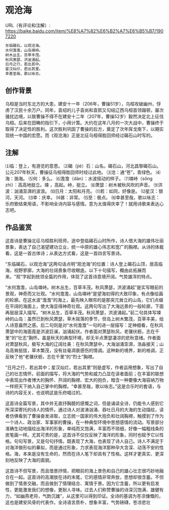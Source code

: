 # 观沧海

URL（有评论和注解）: https://baike.baidu.com/item/%E8%A7%82%E6%B2%A7%E6%B5%B7/1907220

```txt
东临碣石，以观沧海。
水何澹澹，山岛竦峙。
树木丛生，百草丰茂。
秋风萧瑟，洪波涌起。
日月之行，若出其中。
星汉灿烂，若出其里。
幸甚至哉，歌以咏志。
```

## 创作背景

乌桓是当时东北方的大患，建安十一年（206年，曹操51岁），乌桓攻破幽州，俘虏了汉民十余万户。同年，袁绍的儿子袁尚和袁熙又勾结辽西乌桓首领蹋顿，屡次骚扰边境，以致曹操不得不在建安十二年（207年，曹操52岁）毅然决定北上征伐乌桓。后来在田畴的指引下，小用计策。大约在这年八月的一次大战中，曹操终于取得了决定性的胜利。这次胜利巩固了曹操的后方，奠定了次年挥戈南下，以期实现统一中国的宏愿。而《观沧海》正是北征乌桓得胜回师经过碣石山时写的。

## 注解

⑴临：登上，有游览的意思。
⑵碣（jié）石：山名。碣石山，河北昌黎碣石山。公元207年秋天，曹操征乌桓得胜回师时经过此地。
⑶沧：通“苍”，青绿色。
⑷海：渤海。
⑸何：多么。
⑹澹澹（dàn）：水波摇动的样子。
⑺竦峙（sǒng zhì）：高高地挺立。竦 ，高起。峙，挺立。
⑻萧瑟：树木被秋风吹的声音。
⑼洪波：汹涌澎湃的波浪。
⑽日月：太阳和月亮。
⑾若：如同，好像是。
⑿星汉：银河，天河。
⒀幸：庆幸。
⒁甚：非常。
⒂至：极点。
⒃幸甚至哉，歌以咏志：乐府歌结束用语，不影响全诗内容与感情。意为太值得庆幸了！就用诗歌来表达心志吧。

## 作品鉴赏

这首诗是曹操北征乌桓胜利班师，途中登临碣石山时所作，诗人借大海的雄伟壮丽景象，表达了自己渴望建功立业，统一中原的雄心伟志和宽广的胸襟。从诗的体裁看，这是一首古体诗；从表达方式看，这是一首四言写景诗。

“东临碣石，以观沧海”这两句话点明“观沧海”的位置：诗人登上碣石山顶，居高临海，视野寥廓，大海的壮阔景象尽收眼底。以下十句描写，概由此拓展而来。“观”字起到统领全篇的作用，体现了这首诗意境开阔，气势雄浑的特点。

“水何澹澹，山岛竦峙。树木丛生，百草丰茂。秋风萧瑟，洪波涌起”是实写眼前的景观，神奇而又壮观。“水何澹澹，山岛竦峙”是望海初得的大致印象，有点像绘画的轮廓。在这水波“澹澹”的海上，最先映入眼帘的是那突兀耸立的山岛，它们点缀在平阔的海面上，使大海显得神奇壮观。这两句写出了大海远景的一般轮廓，下面再层层深入描写。“树木丛生，百草丰茂。秋风萧瑟，洪波涌起。”前二句具体写竦峙的山岛：虽然已到秋风萧瑟，草木摇落的季节，但岛上树木繁茂，百草丰美，给人诗意盎然之感。后二句则是对“水何澹澹”一句的进一层描写：定神细看，在秋风萧瑟中的海面竟是洪波巨澜，汹涌起伏。作者面对萧瑟秋风，老骥伏枥，志在千里”的“壮志”胸怀。虽是秋天的典型环境，却无半点萧瑟凄凉的悲秋意绪。作者面对萧瑟秋风，极写大海的辽阔壮美：在秋风萧瑟中，大海汹涌澎湃，浩淼接天；山岛高耸挺拔，草木繁茂，没有丝毫凋衰感伤的情调。这种新的境界，新的格调，正反映了他“老骥伏枥，志在千里”的“烈士”胸襟。

“日月之行，若出其中；星汉灿烂，若出其里”则是虚写，作者运用想象，写出了自己的壮志情怀。前面的描写，将大海的气势和威力凸显在读者面前；在丰富的联想中表现出作者博大的胸怀、开阔的胸襟、宏大的抱负，暗含一种要像大海容纳万物一样把天下纳入自己掌中的胸襟。“幸甚至哉，歌以咏志。”这是合乐时的套语，与诗的内容无关，也说明这是乐府唱过的。

这首诗全篇写景，其中并无直抒胸臆的感慨之词，但是诵读全诗，仍能令人感到它所深深寄托的诗人的情怀。通过诗人对波涛汹涌、吞吐日月的大海的生动描绘，读者仿佛看到了曹操奋发进取，立志统一国家的伟大抱负和壮阔胸襟，触摸到了作为一个诗人、政治家、军事家的曹操，在一种典型环境中思想感情的流动。写景部分准确生动地描绘出海洋的形象，单纯而又饱满，丰富而不琐细，好像一幅粗线条的炭笔画一样。尤其可贵的是，这首诗不仅仅反映了海洋的形象，同时也赋予它以性格。句句写景，又是句句抒情。既表现了大海，也表现了诗人自己。诗人不满足于对海洋做形似的摹拟，而是通过形象，力求表现海洋那种孕大含深、动荡不安的性格。海，本来是没有生命的，然而在诗人笔下却具有了性格。这样才更真实、更深刻地反映了大海的面貌。

这首诗不但写景，而且借景抒情，把眼前的海上景色和自己的雄心壮志很巧妙地融合在一起。这首诗的高潮放在诗的末尾，它的感情非常奔放，思想却很含蓄。不但做到了情景交融，而且做到了情理结合、寓情于景。因为它含蓄，所以更有启发性，更能激发我们的想像，更耐人寻味。过去人们称赞曹操的诗深沉饱满、雄健有力，“如幽燕老将，气韵沉雄”，从这里可以得到印证。全诗的基调为苍凉慷慨的，这也是建安风骨的代表作。全诗语言质朴，想象丰富，气势磅礴，苍凉悲壮

